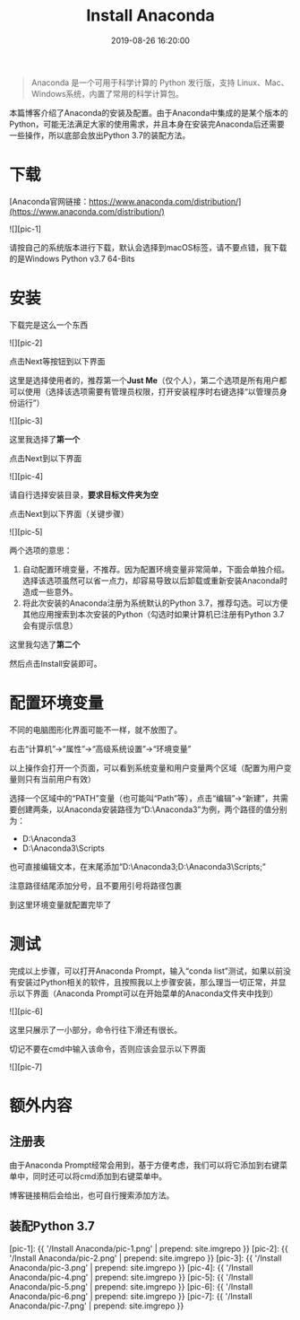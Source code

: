 ﻿---
layout: post
title: Install Anaconda
date: 2019-08-26 16:20:00
tags: Anaconda Python
categories: tech-Anaconda
excerpt: Why not have a try?
---

> Anaconda 是一个可用于科学计算的 Python 发行版，支持 Linux、Mac、Windows系统，内置了常用的科学计算包。

本篇博客介绍了Anaconda的安装及配置。由于Anaconda中集成的是某个版本的Python，可能无法满足大家的使用需求，并且本身在安装完Anaconda后还需要一些操作，所以底部会放出Python 3.7的装配方法。

# 下载

[Anaconda官网链接：https://www.anaconda.com/distribution/](https://www.anaconda.com/distribution/)

![][pic-1]

请按自己的系统版本进行下载，默认会选择到macOS标签，请不要点错，我下载的是Windows Python v3.7 64-Bits

# 安装

下载完是这么一个东西

![][pic-2]

点击Next等按钮到以下界面

这里是选择使用者的，推荐第一个**Just Me**（仅个人），第二个选项是所有用户都可以使用（选择该选项需要有管理员权限，打开安装程序时右键选择“以管理员身份运行”）

![][pic-3]

这里我选择了**第一个**

点击Next到以下界面

![][pic-4]

请自行选择安装目录，**要求目标文件夹为空**

点击Next到以下界面（关键步骤）

![][pic-5]

两个选项的意思：
1. 自动配置环境变量，不推荐。因为配置环境变量非常简单，下面会单独介绍。选择该选项虽然可以省一点力，却容易导致以后卸载或重新安装Anaconda时造成一些意外。
2. 将此次安装的Anaconda注册为系统默认的Python 3.7，推荐勾选。可以方便其他应用搜索到本次安装的Python（勾选时如果计算机已注册有Python 3.7会有提示信息）

这里我勾选了**第二个**

然后点击Install安装即可。

# 配置环境变量

不同的电脑图形化界面可能不一样，就不放图了。

右击“计算机”→“属性”→“高级系统设置”→“环境变量”

以上操作会打开一个页面，可以看到系统变量和用户变量两个区域（配置为用户变量则只有当前用户有效）

选择一个区域中的“PATH”变量（也可能叫“Path”等），点击“编辑”→“新建”，共需要创建两条，以Anaconda安装路径为“D:\Anaconda3”为例，两个路径的值分别为：
- D:\Anaconda3
- D:\Anaconda3\Scripts

也可直接编辑文本，在末尾添加“D:\Anaconda3;D:\Anaconda3\Scripts;”

注意路径结尾添加分号，且不要用引号将路径包裹

到这里环境变量就配置完毕了

# 测试

完成以上步骤，可以打开Anaconda Prompt，输入“conda list”测试，如果以前没有安装过Python相关的软件，且按照我以上步骤安装，那么理当一切正常，并显示以下界面（Anaconda Prompt可以在开始菜单的Anaconda文件夹中找到）

![][pic-6]

这里只展示了一小部分，命令行往下滑还有很长。

切记不要在cmd中输入该命令，否则应该会显示以下界面

![][pic-7]

# 额外内容

## 注册表

由于Anaconda Prompt经常会用到，基于方便考虑，我们可以将它添加到右键菜单中，同时还可以将cmd添加到右键菜单中。

博客链接稍后会给出，也可自行搜索添加方法。

## 装配Python 3.7


[pic-1]: {{ '/Install Anaconda/pic-1.png' | prepend: site.imgrepo }}
[pic-2]: {{ '/Install Anaconda/pic-2.png' | prepend: site.imgrepo }}
[pic-3]: {{ '/Install Anaconda/pic-3.png' | prepend: site.imgrepo }}
[pic-4]: {{ '/Install Anaconda/pic-4.png' | prepend: site.imgrepo }}
[pic-5]: {{ '/Install Anaconda/pic-5.png' | prepend: site.imgrepo }}
[pic-6]: {{ '/Install Anaconda/pic-6.png' | prepend: site.imgrepo }}
[pic-7]: {{ '/Install Anaconda/pic-7.png' | prepend: site.imgrepo }}